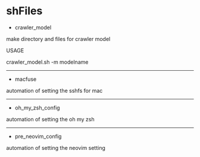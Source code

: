 # shFiles

* crawler_model

make directory and files for crawler model

USAGE

crawler_model.sh -m modelname

----
* macfuse

automation of setting the sshfs for mac

----
* oh_my_zsh_config

automation of setting the oh my zsh

----
* pre_neovim_config

automation of setting the neovim setting
